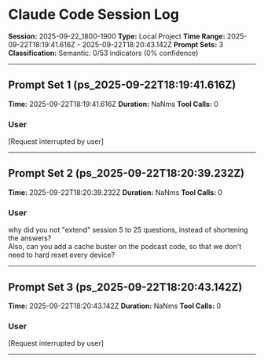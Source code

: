 # Claude Code Session Log

**Session:** 2025-09-22_1800-1900
**Type:** Local Project
**Time Range:** 2025-09-22T18:19:41.616Z - 2025-09-22T18:20:43.142Z
**Prompt Sets:** 3
**Classification:** Semantic: 0/53 indicators (0% confidence)

---

## Prompt Set 1 (ps_2025-09-22T18:19:41.616Z)

**Time:** 2025-09-22T18:19:41.616Z
**Duration:** NaNms
**Tool Calls:** 0

### User

[Request interrupted by user]

---

## Prompt Set 2 (ps_2025-09-22T18:20:39.232Z)

**Time:** 2025-09-22T18:20:39.232Z
**Duration:** NaNms
**Tool Calls:** 0

### User

why did you not "extend" session 5 to 25 questions, instead of shortening the answers?\
Also, can you add a cache buster on the podcast code, so that we don't need to hard reset every device?

---

## Prompt Set 3 (ps_2025-09-22T18:20:43.142Z)

**Time:** 2025-09-22T18:20:43.142Z
**Duration:** NaNms
**Tool Calls:** 0

### User

[Request interrupted by user]

---

